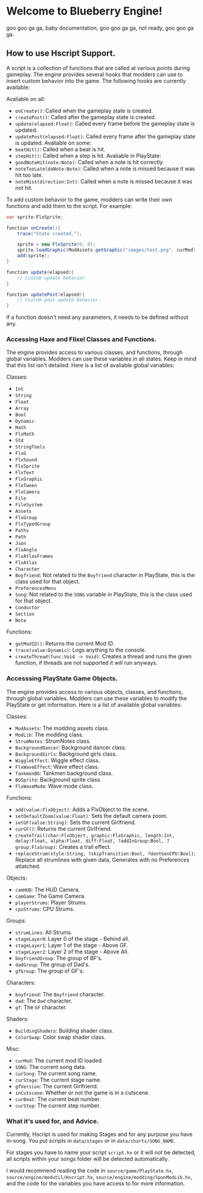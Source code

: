 # Welcome to Blueberry Engine!
goo goo ga ga, baby documentation, goo goo ga ga, not ready, goo goo ga ga.

## How to use Hscript Support.
A script is a collection of functions that are called at various points during gameplay. The engine provides several hooks that modders can use to insert custom behavior into the game. The following hooks are currently available:

Avaliable on all:
- `onCreate()`: Called when the gameplay state is created.
- `createPost()`: Called after the gameplay state is created.
- `update(elapsed:Float)`: Called every frame before the gameplay state is updated.
- `updatePost(elapsed:Float)`: Called every frame after the gameplay state is updated.
Avaliable on some:
- `beatHit()`: Called when a beat is hit.
- `stepHit()`: Called when a step is hit.
Avaliable in PlayState:
- `goodNoteHit(note:Note)`: Called when a note is hit correctly.
- `noteTooLate(daNote:Note)`: Called when a note is missed because it was hit too late.
- `noteMiss(direction:Int)`: Called when a note is missed because it was not hit.

To add custom behavior to the game, modders can write their own functions and add them to the script. For example:
```cs
var sprite:FlxSprite;

function onCreate(){
    trace("State created.");

    sprite = new FlxSprite(0, 0);
    sprite.loadGraphic(ModAssets.getGraphic("images/test.png", curMod)); // or you can do `ModAssets.getGraphic("images/test.png", null, "ModIDHere");` to get a graphic within another Mod.
    add(sprite);
}

function update(elapsed){
    // Custom update behavior.
}

function updatePost(elapsed){
    // Custom post update behavior.
}
```

If a function doesn't need any parameters, it needs to be defined without any.

### Accessing Haxe and Flixel Classes and Functions.
The engine provides access to various classes, and functions, through global variables. Modders can use these variables in all states. Keep in mind that this list isn't detailed. Here is a list of avaliable global variables:

Classes:
- `Int`
- `String`
- `Float`
- `Array`
- `Bool`
- `Dynamic`
- `Math`
- `FlxMath`
- `Std`
- `StringTools`
- `FlxG`
- `FlxSound`
- `FlxSprite`
- `FlxText`
- `FlxGraphic`
- `FlxTween`
- `FlxCamera`
- `File`
- `FileSystem`
- `Assets`
- `FlxGroup`
- `FlxTypedGroup`
- `Paths`
- `Path`
- `Json`
- `FlxAngle`
- `FlxAtlasFrames`
- `FlxAtlas`
- `Character`
- `Boyfriend`: Not related to the `Boyfriend` character in PlayState, this is the class used for that object.
- `PreferencesMenu`
- `Song`: Not related to the `SONG` variable in PlayState, this is the class used for that object.
- `Conductor`
- `Section`
- `Note`

Functions:
- `getModID()`: Returns the current Mod ID.
- `trace(value:Dynamic)`: Logs anything to the console.
- `createThread(func:Void -> Void)`: Creates a thread and runs the given function, if threads are not supported it will run anyways.

### Accesssing PlayState Game Objects.
The engine provides access to various objects, classes, and functions, through global variables. Modders can use these variables to modify the PlayState or get information. Here is a list of available global variables:

Classes:
- `ModAssets`: The modding assets class.
- `ModLib`: The modding class.
- `StrumNotes`: StrumNotes class.
- `BackgroundDancer`: Background dancer class.
- `BackgroundGirls`: Background girls class.
- `WiggleEffect`: Wiggle effect class.
- `FlxWaveEffect`: Wave effect class.
- `TankmenBG`: Tankmen background class.
- `BGSprite`: Background sprite class.
- `FlxWaveMode`: Wave mode class.

Functions:
- `add(value:FlxObject)`: Adds a FlxObject to the scene.
- `setDefaultZoom(value:Float)`: Sets the default camera zoom.
- `setGF(value:String)`: Sets the current Girlfriend.
- `curGF()`: Returns the current Girlfriend.
- `createTrail(char:FlxObject, graphic:FlxGraphic, length:Int, delay:Float, alpha:Float, diff:Float, ?addInGroup:Bool, ?group:FlxGroup)`: Creates a trail effect.
- `replaceStrum(style:String, ?skipTransition:Bool, ?dontGenCPU:Bool)`: Replace all strumlines with given data, Generates with no Preferences attatched.

Objects:
- `camHUD`: The HUD Camera.
- `camGame`: The Game Camera.
- `playerStrums`: Player Strums.
- `cpuStrums`: CPU Strums.

Groups:
- `strumLines`: All Strums.
- `stageLayer0`: Layer 0 of the stage - Behind all.
- `stageLayer1`: Layer 1 of the stage - Above GF.
- `stageLayer2`: Layer 2 of the stage - Above All.
- `boyfriendGroup`: The group of BF's.
- `dadGroup`: The group of Dad's.
- `gfGroup`: The group of GF's.

Characters:
- `boyfriend`: The `Boyfriend` character.
- `dad`: The `Dad` character.
- `gf`: The `GF` character.

Shaders:
- `BuildingShaders`: Building shader class.
- `ColorSwap`: Color swap shader class.

Misc:
- `curMod`: The current mod ID loaded.
- `SONG`: The current song data.
- `curSong`: The current song name.
- `curStage`: The current stage name.
- `gfVersion`: The current Girlfriend.
- `inCutscene`: Whether or not the game is in a cutscene.
- `curBeat`: The current beat number.
- `curStep`: The current step number.

### What it's used for, and Advice.
Currently, Hscript is used for making Stages and for any purpose you have in-song. You put scripts in `data/stages` or in `data/charts/SONG_NAME`.

For stages you have to name your script `script.hx` or it will not be detected, all scripts within your songs folder will be detected automatically.

I would recommend reading the code in `source/game/PlayState.hx`, `source/engine/modutil/Hscript.hx`, `source/engine/modding/SpunModLib.hx`, and the code for the variables you have access to for more information.
